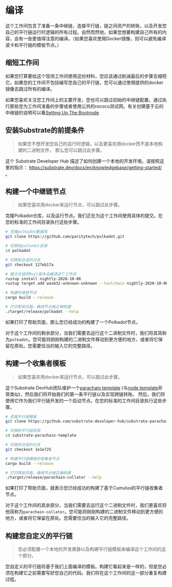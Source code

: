 # 编译

这个工作间包含了准备一条中继链，连接平行链，链之间资产的转账，以及开发您自己的平行链运行时逻辑的所有过程。自然而然地，如果您想要构建自己所有的内容，会有一些更值得注意的编译。（如果您喜欢使用Docker镜像，则可以避免编译波卡和平行链的模板节点。）

## 缩短工作间
如果您打算要给这个现场工作间使用这份材料，您应该通过削减最后的步骤去缩短它。如果您的工作间不包括编写您自己的平行链，您可以通过使用提供的docker镜像去跳过所有的编译。

如果您喜欢关注您工作间上的主要开发，您也可以跳过初始的中继链配置，通过执行那些您为工作间准备的步骤或者使用公共的rococo测试网。有关创建基于云的中继链的说明可以看[Setting Up The Bootnode](../SettingUpTheBootnode.md)

## 安装Substrate的前提条件

> 如果您不想开发您自己的运行时逻辑，以及更喜欢用docker而不是本地构建的二进制文件，
> 那么您可以跳过此步骤。

这个 Substrate Developer Hub 描述了如何创建一个本地的开发环境。请按照这里的指示： https://substrate.dev/docs/en/knowledgebase/getting-started/ 。

## 构建一个中继链节点

> 如果您喜欢用docker来运行节点，可以跳过此步骤。

克隆Polkadot仓库，以及运行节点。我们正在为这个工作间使用具体的提交。在您的标准的工作间目录执行这些步骤。


```bash
# 克隆polkadot数据库
git clone https://github.com/paritytech/polkadot.git

# 切换到polkadot目录
cd polkadot

# 切换到合适的分支
git checkout 127eb17a

# 建立合适的Rust版本去编译这个工作间
rustup install nightly-2020-10-06
rustup target add wasm32-unknown-unknown --toolchain nightly-2020-10-06

# 构建中继链节点
cargo build --release

# 打印帮助页面，确保节点被正确构建
./target/release/polkadot --help
```

如果打印了帮助页面，那么您已经成功的构建了一个Polkadot节点。

对于这个工作间的剩余部分，当我们需要去运行这个二进制文件时，我们将其简称为`polkadot`。您可能将刚刚构建的二进制文件移动到更方便的地方，或者将它保留在原处。您需要恰当的输入它的完整路径。

## 构建一个收集者模板

> 如果您喜欢用docker来运行节点，可以跳过此步骤。

这个Substrate DevHub团队维护一个[parachain template](https://github.com/substrate-developer-hub/substrate-parachain-template) (与[node template](https://github.com/substrate-developer-hub/substrate-node-template)非常类似)，然后我们将开始我们的第一条平行链以及实现跨链转账。
然后，我们将使用它作为我们平行链开发的一个启动节点。在您的标准的工作间目录执行这些步骤。

```bash
# 克隆平行链模板
git clone https://github.com/substrate-developer-hub/substrate-parachain-template

# 切换到平行链目录
cd substrate-parachain-template

# 切换到合适的分支
git checkout 1e1e725

# 构建平行链模板的收集者节点
cargo build --release

# 打印帮助页面，确保节点被正确构建
./target/release/parachain-collator --help
```

如果打印了帮助页面，就表示您已经成功的构建了基于Cumulus的平行链收集者节点。

对于这个工作间的其余部分，当我们需要去运行这个二进制文件时，我们更喜欢将他简称为`parachain-collator`。您可能将刚刚构建的二进制文件移动到更方便的地方，或者将它保留在原处。您需要恰当的输入它的完整路径。


## 构建您自定义的平行链

> 您必须配置一个本地的开发黄静以及构建平行链模板来编译这个工作间的这个部分。

您自定义的平行链将基于我们上面编译的模板。构建它看起来是一样的，但是您必须在构建它之前需要写好您自己的代码。我们将在这个工作间的这一部分重复构建过程。

<!-- ## 使用Docker镜像

> 如果您已经构建了本地的节点，则可以跳过此步骤

这个工作间可用的两个docker镜像运行的二进制文件，与我们在上一部分中描述的构建过程完成相同。


- `joshyorndorff/cumulus-workshop-polkadot` 是中继链节点。
- `joshyorndorff/cumulus-workshop-parachain-collator` 是平行链收集者节点。

因为这些容器需要相互通信，您将需要去解决网络。[Docker中的联网](https://docs.docker.com/network/)超出了这个教程的范围，并且有许多有效的选项。我将在这里简要的描述一个简单的选项，它将帮助许多初学者快速的起步和奔跑。


"Host Networking"是最简单的技术，而且允许命令看起来更类似于在这个工作间中给出的命令。它告诉docker在不隔离容器的情况下去运行节点；就像您运行在本地的二进制文件一样。


```bash
# 取代运行
polkadot --my-args

# 您应该运行
docker run --network host joshyorndorff/cumulus-workshop-polkadot --my-args
```

```bash
# 取代运行
parachain-collator --para-args -- --relay-args

# 您应该运行
docker run --network host joshyorndorff/cumulus-workshop-parachain-collator --para-args -- --relay-args
```

通过这个工作间，当我们需要去构建节点时，我们将它们被称之为`polkadot`和`parachain-collator`。您只需要将这些命令转换为合适的docker命令。

-->
